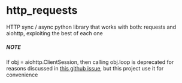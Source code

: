 # http_requests
HTTP sync / async python library that works with both: requests and aiohttp, exploiting the best of each one

##### NOTE
If obj = aiohttp.ClientSession, then calling obj.loop is deprecated for reasons discussed in [this github issue](https://github.com/aio-libs/aiohttp/issues/3331), but this project use it for convenience

